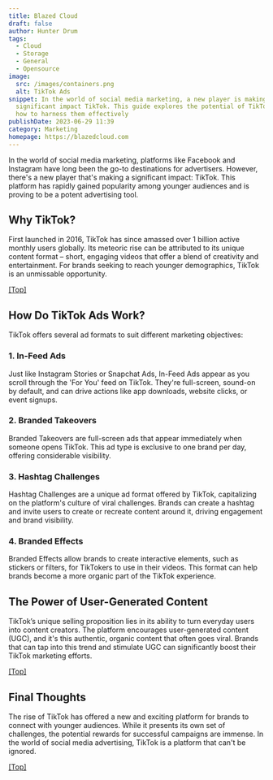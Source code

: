 ```yaml
---
title: Blazed Cloud
draft: false
author: Hunter Drum
tags:
  - Cloud
  - Storage
  - General
  - Opensource
image:
  src: /images/containers.png
  alt: TikTok Ads
snippet: In the world of social media marketing, a new player is making a
  significant impact TikTok. This guide explores the potential of TikTok ads and
  how to harness them effectively
publishDate: 2023-06-29 11:39
category: Marketing
homepage: https://blazedcloud.com
---
```



In the world of social media marketing, platforms like Facebook and Instagram have long been the go-to destinations for advertisers. However, there's a new player that's making a significant impact: TikTok. This platform has rapidly gained popularity among younger audiences and is proving to be a potent advertising tool.


## Why TikTok?

First launched in 2016, TikTok has since amassed over 1 billion active monthly users globally. Its meteoric rise can be attributed to its unique content format – short, engaging videos that offer a blend of creativity and entertainment. For brands seeking to reach younger demographics, TikTok is an unmissable opportunity.

<a href="#top">[Top]</a>

## How Do TikTok Ads Work?

TikTok offers several ad formats to suit different marketing objectives:

### 1. In-Feed Ads

Just like Instagram Stories or Snapchat Ads, In-Feed Ads appear as you scroll through the 'For You' feed on TikTok. They're full-screen, sound-on by default, and can drive actions like app downloads, website clicks, or event signups.

### 2. Branded Takeovers

Branded Takeovers are full-screen ads that appear immediately when someone opens TikTok. This ad type is exclusive to one brand per day, offering considerable visibility.

### 3. Hashtag Challenges

Hashtag Challenges are a unique ad format offered by TikTok, capitalizing on the platform's culture of viral challenges. Brands can create a hashtag and invite users to create or recreate content around it, driving engagement and brand visibility.

### 4. Branded Effects

Branded Effects allow brands to create interactive elements, such as stickers or filters, for TikTokers to use in their videos. This format can help brands become a more organic part of the TikTok experience.


## The Power of User-Generated Content

TikTok’s unique selling proposition lies in its ability to turn everyday users into content creators. The platform encourages user-generated content (UGC), and it's this authentic, organic content that often goes viral. Brands that can tap into this trend and stimulate UGC can significantly boost their TikTok marketing efforts.

<a href="#top">[Top]</a>

## Final Thoughts

The rise of TikTok has offered a new and exciting platform for brands to connect with younger audiences. While it presents its own set of challenges, the potential rewards for successful campaigns are immense. In the world of social media advertising, TikTok is a platform that can't be ignored.

<a href="#top">[Top]</a>
